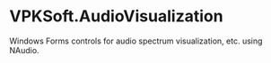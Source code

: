 # VPKSoft.AudioVisualization
Windows Forms controls for audio spectrum visualization, etc. using NAudio.
